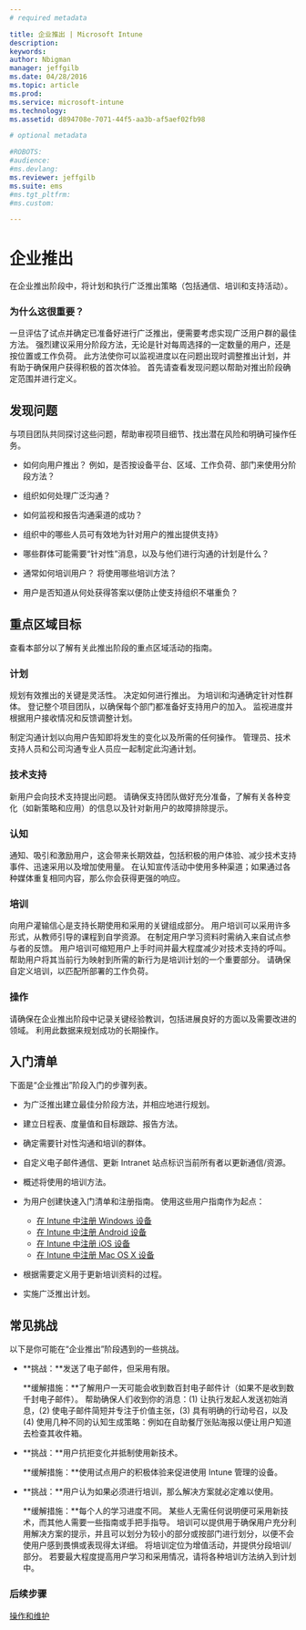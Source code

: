 ```yaml
---
# required metadata

title: 企业推出 | Microsoft Intune
description:
keywords:
author: Nbigman
manager: jeffgilb
ms.date: 04/28/2016
ms.topic: article
ms.prod:
ms.service: microsoft-intune
ms.technology:
ms.assetid: d894708e-7071-44f5-aa3b-af5aef02fb98

# optional metadata

#ROBOTS:
#audience:
#ms.devlang:
ms.reviewer: jeffgilb
ms.suite: ems
#ms.tgt_pltfrm:
#ms.custom:

---
```


# 企业推出
在企业推出阶段中，将计划和执行广泛推出策略（包括通信、培训和支持活动）。

### 为什么这很重要？
一旦评估了试点并确定已准备好进行广泛推出，便需要考虑实现广泛用户群的最佳方法。 强烈建议采用分阶段方法，无论是针对每周选择的一定数量的用户，还是按位置或工作负荷。 此方法使你可以监视进度以在问题出现时调整推出计划，并有助于确保用户获得积极的首次体验。
首先请查看发现问题以帮助对推出阶段确定范围并进行定义。

## 发现问题
与项目团队共同探讨这些问题，帮助审视项目细节、找出潜在风险和明确可操作任务。

-   如何向用户推出？ 例如，是否按设备平台、区域、工作负荷、部门来使用分阶段方法？

-   组织如何处理广泛沟通？

-   如何监视和报告沟通渠道的成功？

-   组织中的哪些人员可有效地为针对用户的推出提供支持》

-   哪些群体可能需要“针对性”消息，以及与他们进行沟通的计划是什么？

-   通常如何培训用户？ 将使用哪些培训方法？

-   用户是否知道从何处获得答案以便防止使支持组织不堪重负？

## 重点区域目标
查看本部分以了解有关此推出阶段的重点区域活动的指南。

### 计划
规划有效推出的关键是灵活性。 决定如何进行推出。 为培训和沟通确定针对性群体。 登记整个项目团队，以确保每个部门都准备好支持用户的加入。
监视进度并根据用户接收情况和反馈调整计划。

制定沟通计划以向用户告知即将发生的变化以及所需的任何操作。 管理员、技术支持人员和公司沟通专业人员应一起制定此沟通计划。

### 技术支持
新用户会向技术支持提出问题。 请确保支持团队做好充分准备，了解有关各种变化（如新策略和应用）的信息以及针对新用户的故障排除提示。

### 认知
通知、吸引和激励用户，这会带来长期效益，包括积极的用户体验、减少技术支持事件、迅速采用以及增加使用量。 在认知宣传活动中使用多种渠道；如果通过各种媒体重复相同内容，那么你会获得更强的响应。

### 培训
向用户灌输信心是支持长期使用和采用的关键组成部分。 用户培训可以采用许多形式，从教师引导的课程到自学资源。 在制定用户学习资料时需纳入来自试点参与者的反馈。 用户培训可缩短用户上手时间并最大程度减少对技术支持的呼叫。 帮助用户将其当前行为映射到所需的新行为是培训计划的一个重要部分。 请确保自定义培训，以匹配所部署的工作负荷。

### 操作
请确保在企业推出阶段中记录关键经验教训，包括进展良好的方面以及需要改进的领域。 利用此数据来规划成功的长期操作。

## 入门清单
下面是“企业推出”阶段入门的步骤列表。

-   为广泛推出建立最佳分阶段方法，并相应地进行规划。

-   建立日程表、度量值和目标跟踪、报告方法。

-   确定需要针对性沟通和培训的群体。

-   自定义电子邮件通信、更新 Intranet 站点标识当前所有者以更新通信/资源。

-   概述将使用的培训方法。

-   为用户创建快速入门清单和注册指南。
    使用这些用户指南作为起点：
    -  [在 Intune 中注册 Windows 设备](/intune/enduser/enroll-your-device-in-intune-windows)
    -  [在 Intune 中注册 Android 设备](/intune/enduser/enroll-your-device-in-intune-android)
    -  [在 Intune 中注册 iOS 设备](/intune/enduser/enroll-your-device-in-intune-ios)
    -  [在 Intune 中注册 Mac OS X 设备](/intune/enduser/enroll-your-device-in-intune-mac-os-x)

-   根据需要定义用于更新培训资料的过程。

-   实施广泛推出计划。

## 常见挑战
以下是你可能在“企业推出”阶段遇到的一些挑战。

-   **挑战：**发送了电子邮件，但采用有限。

    **缓解措施：**了解用户一天可能会收到数百封电子邮件计（如果不是收到数千封电子邮件）。 帮助确保人们收到你的消息：(1) 让执行发起人发送初始消息，(2) 使电子邮件简短并专注于价值主张，(3) 具有明确的行动号召，以及 (4) 使用几种不同的认知生成策略：例如在自助餐厅张贴海报以便让用户知道去检查其收件箱。

-   **挑战：**用户抗拒变化并抵制使用新技术。

    **缓解措施：**使用试点用户的积极体验来促进使用 Intune 管理的设备。

-   **挑战：**用户认为如果必须进行培训，那么解决方案就必定难以使用。

    **缓解措施：**每个人的学习进度不同。 某些人无需任何说明便可采用新技术，而其他人需要一些指南或手把手指导。 培训可以提供用于确保用户充分利用解决方案的提示，并且可以划分为较小的部分或按部门进行划分，以便不会使用户感到畏惧或表现得太详细。 将培训定位为增值活动，并提供分段培训/部分。 若要最大程度提高用户学习和采用情况，请将各种培训方法纳入到计划中。

### 后续步骤
[操作和维护](operations-and-maintenance.md)


<!--HONumber=Jun16_HO3-->


